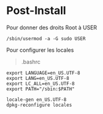 # Post-Install 

Pour donner des droits Root à USER
```
/sbin/usermod -a -G sudo USER
```

Pour configurer les locales

> .bashrc

```
export LANGUAGE=en_US.UTF-8
export LANG=en_US.UTF-8
export LC_ALL=en_US.UTF-8
export PATH="/sbin:$PATH"
```

```
locale-gen en_US.UTF-8
dpkg-reconfigure locales
```
